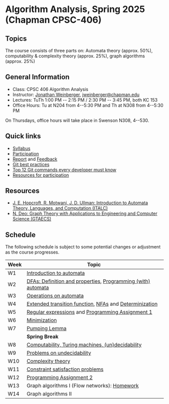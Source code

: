 # Algorithm Analysis, Spring 2025 (Chapman CPSC-406)

## Topics
The course consists of three parts on:
Automata theory (approx. 50%), computability & complexity theory (approx. 25%), graph algorithms (approx. 25%)

## General Information
- Class: CPSC 406 Algorithm Analysis 
- Instructor: [Jonathan Weinberger](https://sites.google.com/view/jonathanweinberger), [jweinberger@chapman.edu](mailto:jweinberger@chapman.edu)
- Lectures: TuTh 1:00 PM -- 2:15 PM / 2:30 PM -- 3:45 PM, both KC 153
- Office Hours: Tu at N204 from 4--5:30 PM and Th at N308 from 4--5:30 PM

On Thursdays, office hours will take place in Swenson N308, 4--530.

## Quick links
* [Syllabus](syllabus-long.md)
* [Participation](participation.md)
* [Report](report.md) and [Feedback](https://hackmd.io/e3Uh-NQ9RJaTmBropvq7kQ?view)
* [Git best practices](git-best-practices.md)
* [Top 12 Git commands every developer must know](https://github.blog/developer-skills/github/top-12-git-commands-every-developer-must-know/)
* [Resources for participation](https://hackmd.io/@jweinberger/H1gkQyZQ1l)

## Resources
* [J. E. Hopcroft, R. Motwani, J. D. Ullman: Introduction to Automata Theory, Languages, and Computation (ITALC)](https://archive.org/details/hopcroft-motwani-ullman-introduction-to-automata-theory-languages-and-computations-3rd-edition/)
* [N. Deo: Graph Theory with Applications to Engineering and Computer Science (GTAECS)](https://archive.org/details/GraphTheoryWithApplicationsToEngineeringAndComputerScience/)


## Schedule
The following schedule is subject to some potential changes or adjustment as the course progresses.

| Week  | Topic                                      |
|-------|--------------------------------------------|
| W1    | [Introduction to automata](https://hackmd.io/dF2SKHuSThWcmtb55siHNA)                  |
| W2    | [DFAs: Definition and properties](https://hackmd.io/B12ryxVpRZWjGOlXU93-Yw?both), [Programming (with) automata](https://hackmd.io/gY5RW5z2RmeIC4VApkJPlA?view)  |
| W3    |  [Operations on automata](https://hackmd.io/ADmhnzv8QQm41mk1eytP8g?view)                   |
| W4    | [Extended transition function](https://hackmd.io/7PQmGrkfTquROvEdM28FvA?both), [NFAs](https://hackmd.io/dDaFPm6hRUCpxr9OTEVJUw?view)      and [Determinization](https://hackmd.io/4rNUYyG4QEWsrtl3yx_t1g?view)          |
| W5    | [Regular expressions](https://hackmd.io/6kHUD_8cS22gzrvfmUiFDA?view) and [Programming Assignment 1](https://hackmd.io/HHl2MFR0Tk2a7eMRO3Bi5w?view)                           |
| W6    | [Minimization](https://hackmd.io/MIZvIfFqSf6V1U6A5wsLww)                         |
| W7    | [Pumping Lemma](https://hackmd.io/_nZMlo6eT9m2pm9gesUjDA)                             |
|       | **Spring Break**                          |
| W8    | [Computability, Turing machines, (un)decidability](https://hackmd.io/8tkqLH0OQU-9f-WYE2HJrQ) |
| W9    | [Problems on undecidability](https://hackmd.io/9mIR3dtaQ1aQaxjj0X8gvw?edit)              |
| W10   | [Complexity theory](https://hackmd.io/@jweinberger/S1VIkpR0kg)          |
| W11   | [Constraint satisfaction problems](https://hackmd.io/OWm2MWJGQaOsslCsBOVplg) |
| W12   | [Programming Assignment 2](https://hackmd.io/hZ4n_JBQRzCRRYuGloQqdQ)       |
| W13   | Graph algorithms I (Flow networks): [Homework](https://hackmd.io/sZKayPupQUaQaWGklEtdzQ)       |
| W14   | Graph algorithms II      |

